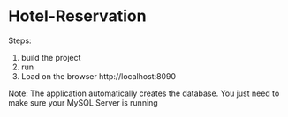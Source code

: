 # Hotel-Reservation
Steps:
1. build the project
2.  run
3.  Load on the browser http://localhost:8090

Note: The application automatically creates the database. You just need to make sure your MySQL Server is running
